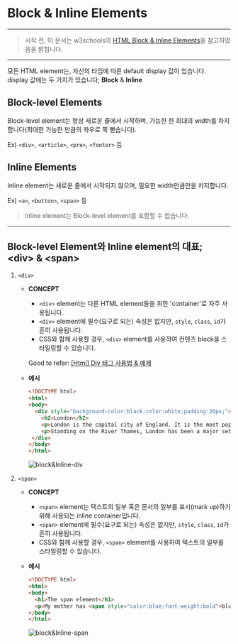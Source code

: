 Block & Inline Elements
=======================

---

> 시작 전, 이 문서는 w3schools의 [HTML Block & Inline Elements](https://www.w3schools.com/html/html_blocks.asp)을 참고하였음을 밝힙니다.

---

모든 HTML element는, 자신의 타입에 따른 default display 값이 있습니다.  
display 값에는 두 가지가 있습니다; **Block** & **Inline**

Block-level Elements
--------------------

Block-level element는 항상 새로운 줄에서 시작하며, 가능한 한 최대의 width를 차지합니다(최대한 가능한 만큼의 좌우로 쭉 뻗습니다).

Ex) `<div>`, `<article>`, `<pre>`, `<footer>` 등

Inline Elements
---------------

Inline element는 새로운 줄에서 시작되지 않으며, 필요한 width만큼만을 차지합니다.

Ex) `<a>`, `<button>`, `<span>` 등  
> Inline element는 Block-level element를 포함할 수 없습니다.

---

Block-level Element와 Inline element의 대표; \<div> & \<span>
-------------------------------------------------------------

1.	`<div>`

	-	**CONCEPT**

		-	`<div>` element는 다른 HTML element들을 위한 'container'로 자주 사용됩니다.
		-	`<div>` element에 필수(요구로 되는) 속성은 없지만, `style`, `class`, `id`가 흔히 사용됩니다.
		-	CSS와 함께 사용할 경우, `<div>` element를 사용하여 컨텐츠 block을 스타일링할 수 있습니다.

		Good to refer: [[Html] Div 태그 사용법 & 예제](https://coding-factory.tistory.com/188)

	-	**예시**

		```html
		<!DOCTYPE html>
		<html>
		<body>
		  <div style="background-color:black;color:white;padding:20px;">
		    <h2>London</h2>
		    <p>London is the capital city of England. It is the most populous city in the United Kingdom, with a metropolitan area of over 13 million inhabitants.</p>
		    <p>Standing on the River Thames, London has been a major settlement for two millennia, its history going back to its founding by the Romans, who named it Londinium.</p>
		 </div>
		</body>
		</html>
		```

		![block&Inline-div](https://i.imgur.com/cyb7nyh.png)

2.	`<span>`

	-	**CONCEPT**
		-	`<span>` element는 텍스트의 일부 혹은 문서의 일부를 표시(mark up)하기 위해 사용되는 inline container입니다.
		-	`<span>` element에 필수(요구로 되는) 속성은 없지만, `style`, `class`, `id`가 흔히 사용됩니다.
		-	CSS와 함께 사용할 경우, `<span>` element를 사용하여 텍스트의 일부를 스타일링할 수 있습니다.
	-	**예시**

		```html
		<!DOCTYPE html>
		<html>
		<body>
		  <h1>The span element</h1>
		  <p>My mother has <span style="color:blue;font-weight:bold">blue</span> eyes and my father has <span style="color:darkolivegreen;font-weight:bold">dark green</span> eyes.</p>
		</body>
		</html>
		```

		![block&Inline-span](https://i.imgur.com/RfpXdgW.png)
